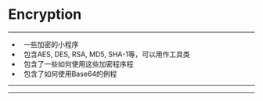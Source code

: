 # Encryption
________________________________________________________________________________

+   一些加密的小程序
+   包含AES, DES, RSA, MD5, SHA-1等，可以用作工具类
+   包含了一些如何使用这些加密程序程
+   包含了如何使用Base64的例程
- - -
---------------------------------------
